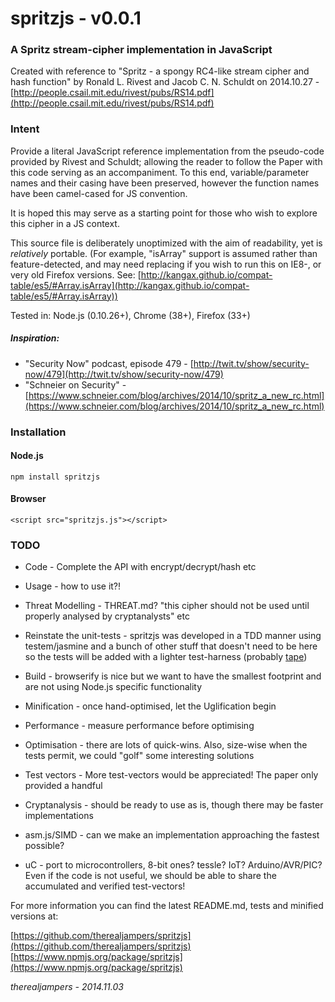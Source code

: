 # spritzjs - v0.0.1


### A Spritz stream-cipher implementation in JavaScript


Created with reference to "Spritz - a spongy RC4-like stream cipher and hash function"
by Ronald L. Rivest and Jacob C. N. Schuldt on 2014.10.27 - [http://people.csail.mit.edu/rivest/pubs/RS14.pdf](http://people.csail.mit.edu/rivest/pubs/RS14.pdf)

### Intent
Provide a literal JavaScript reference implementation from the pseudo-code provided by Rivest and Schuldt;
allowing the reader to follow the Paper with this code serving as an accompaniment. To this end, variable/parameter names and their
casing have been preserved, however the function names have been camel-cased for JS convention.

It is hoped this may serve as a starting point for those who wish to explore this cipher in a JS context.

This source file is deliberately unoptimized with the aim of readability, yet is *relatively* portable. (For example,
"isArray" support is assumed rather than feature-detected, and may need replacing
if you wish to run this on IE8-, or very old Firefox versions.
See: [http://kangax.github.io/compat-table/es5/#Array.isArray](http://kangax.github.io/compat-table/es5/#Array.isArray))

Tested in: Node.js (0.10.26+), Chrome (38+), Firefox (33+)

##### Inspiration:

- "Security Now" podcast, episode 479 - [http://twit.tv/show/security-now/479](http://twit.tv/show/security-now/479)
- "Schneier on Security" - [https://www.schneier.com/blog/archives/2014/10/spritz_a_new_rc.html](https://www.schneier.com/blog/archives/2014/10/spritz_a_new_rc.html)

### Installation

#### Node.js

	npm install spritzjs

#### Browser

	<script src="spritzjs.js"></script>

### TODO

- Code - Complete the API with encrypt/decrypt/hash etc
- Usage - how to use it?!
- Threat Modelling - THREAT.md? "this cipher should not be used until properly analysed by cryptanalysts" etc
- Reinstate the unit-tests - spritzjs was developed in a TDD manner using testem/jasmine and a bunch of other stuff that doesn't need to be here so the tests will be added with a lighter test-harness (probably [tape](https://www.npmjs.org/package/tape))

- Build - browserify is nice but we want to have the smallest footprint and are not using Node.js specific functionality
- Minification - once hand-optimised, let the Uglification begin
- Performance - measure performance before optimising
- Optimisation - there are lots of quick-wins. Also, size-wise when the tests permit, we could "golf" some interesting solutions
- Test vectors - More test-vectors would be appreciated! The paper only provided a handful
- Cryptanalysis - should be ready to use as is, though there may be faster implementations
- asm.js/SIMD - can we make an implementation approaching the fastest possible?
- uC - port to microcontrollers, 8-bit ones? tessle? IoT? Arduino/AVR/PIC? Even if the code is not useful, we should be able to share the accumulated and verified test-vectors!

For more information you can find the latest README.md, tests and minified versions at:

[https://github.com/therealjampers/spritzjs](https://github.com/therealjampers/spritzjs)
[https://www.npmjs.org/package/spritzjs](https://www.npmjs.org/package/spritzjs)

*therealjampers - 2014.11.03*
